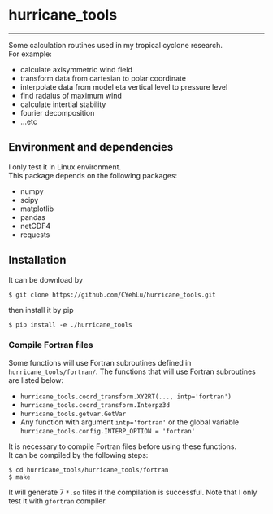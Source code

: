 # hurricane_tools
-----

Some calculation routines used in my tropical cyclone research.   
For example:
* calculate axisymmetric wind field
* transform data from cartesian to polar coordinate
* interpolate data from model eta vertical level to pressure level
* find radaius of maximum wind
* calculate intertial stability
* fourier decomposition
* ...etc

## Environment and dependencies

I only test it in Linux environment.  
This package depends on the following packages:
* numpy
* scipy
* matplotlib
* pandas
* netCDF4
* requests


## Installation

It can be download by

    $ git clone https://github.com/CYehLu/hurricane_tools.git
    
then install it by pip

    $ pip install -e ./hurricane_tools
    

### Compile Fortran files
Some functions will use Fortran subroutines defined in `hurricane_tools/fortran/`. The functions that will use Fortran subroutines are listed below:

* `hurricane_tools.coord_transform.XY2RT(..., intp='fortran')`
* `hurricane_tools.coord_transform.Interpz3d`
* `hurricane_tools.getvar.GetVar`
* Any function with argument `intp='fortran'` or the global variable `hurricane_tools.config.INTERP_OPTION = 'fortran'`  

It is necessary to compile Fortran files before using these functions.  
It can be compiled by the following steps:

    $ cd hurricane_tools/hurricane_tools/fortran
    $ make
    
It will generate 7 `*.so` files if the compilation is successful. Note that I only test it with `gfortran` compiler.  

